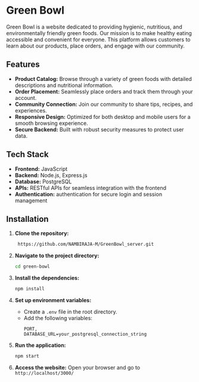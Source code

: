 # Green Bowl

Green Bowl is a website dedicated to providing hygienic, nutritious, and environmentally friendly green foods. Our mission is to make healthy eating accessible and convenient for everyone. This platform allows customers to learn about our products, place orders, and engage with our community.

## Features

- **Product Catalog:** Browse through a variety of green foods with detailed descriptions and nutritional information.
- **Order Placement:** Seamlessly place orders and track them through your account.
- **Community Connection:** Join our community to share tips, recipes, and experiences.
- **Responsive Design:** Optimized for both desktop and mobile users for a smooth browsing experience.
- **Secure Backend:** Built with robust security measures to protect user data.

## Tech Stack

- **Frontend:** JavaScript
- **Backend:** Node.js, Express.js
- **Database:** PostgreSQL
- **APIs:** RESTful APIs for seamless integration with the frontend
- **Authentication:** authentication for secure login and session management

## Installation

1. **Clone the repository:**
    ```bash
     https://github.com/NAMBIRAJA-M/GreenBowl_server.git
    ```
2. **Navigate to the project directory:**
    ```bash
    cd green-bowl
    ```
3. **Install the dependencies:**
    ```bash
    npm install
    ```
4. **Set up environment variables:**
    - Create a `.env` file in the root directory.
    - Add the following variables:
        ```env
        PORT,
        DATABASE_URL=your_postgresql_connection_string
       
        ```

5. **Run the application:**
    ```bash
    npm start
    ```
6. **Access the website:**
    Open your browser and go to `http://localhost/3000/`
